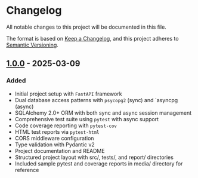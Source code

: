 # Changelog

All notable changes to this project will be documented in this file.

The format is based on [Keep a Changelog](https://keepachangelog.com/en/1.0.0/),
and this project adheres to [Semantic Versioning](https://semver.org/spec/v2.0.0.html).

## [1.0.0] - 2025-03-09

### Added
- Initial project setup with `FastAPI` framework
- Dual database access patterns with `psycopg2` (sync) and `asyncpg (async)
- SQLAlchemy 2.0+ ORM with both sync and async session management
- Comprehensive test suite using `pytest` with async support
- Code coverage reporting with `pytest-cov`
- HTML test reports via `pytest-html`
- CORS middleware configuration
- Type validation with Pydantic v2
- Project documentation and README
- Structured project layout with src/, tests/, and report/ directories
- Included sample pytest and coverage reports in media/ directory for reference



[1.0.0]: https://github.com/ysskrishna/fastapi-sync-async-starter/releases/tag/v1.0.0